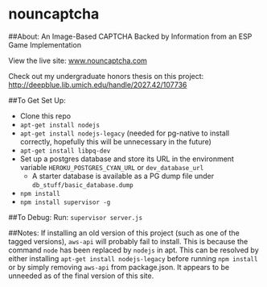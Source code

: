 nouncaptcha
===========

##About:
An Image-Based CAPTCHA Backed by Information from an ESP Game Implementation

View the live site: www.nouncaptcha.com

Check out my undergraduate honors thesis on this project: http://deepblue.lib.umich.edu/handle/2027.42/107736


##To Get Set Up:
* Clone this repo
* ```apt-get install nodejs```
* ```apt-get install nodejs-legacy``` (needed for pg-native to install correctly, hopefully this will be unnecessary in the future)
* ```apt-get install libpq-dev```
* Set up a postgres database and store its URL in the environment variable ```HEROKU_POSTGRES_CYAN_URL``` or ```dev_database_url```
   * A starter database is available as a PG dump file under ```db_stuff/basic_database.dump```
* ```npm install```
* ```npm install supervisor -g```

##To Debug:
Run: 
```supervisor server.js```

##Notes:
If installing an old version of this project (such as one of the tagged versions), ```aws-api``` will probably fail to install. 
This is because the command ```node``` has been replaced by ```nodejs``` in apt. 
This can be resolved by either installing ```apt-get install nodejs-legacy``` before running ```npm install``` or by simply removing ```aws-api``` from package.json. 
It appears to be unneeded as of the final version of this site.
